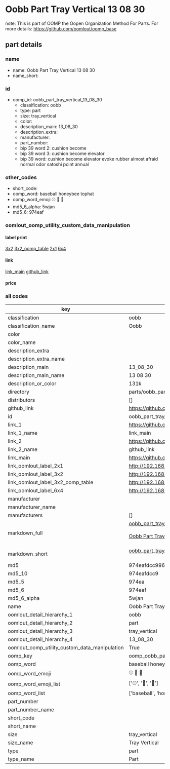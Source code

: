 # Oobb Part Tray Vertical 13 08 30  

note: This is part of OOMP the Oopen Organization Method For Parts. For more details: https://github.com/oomlout/oomp_base

##  part details





### name
* name: Oobb Part Tray Vertical 13 08 30
* name_short: 
### id
* oomp_id: oobb_part_tray_vertical_13_08_30
  * classification: oobb
  * type: part
  * size: tray_vertical
  * color: 
  * description_main: 13_08_30
  * description_extra: 
  * manufacturer: 
  * part_number: 
  * bip 39 word 2: cushion become
  * bip 39 word 3: cushion become elevator
  * bip 39 word: cushion become elevator evoke rubber almost afraid normal odor satoshi point annual

### other_codes
* short_code: 
* oomp_word: baseball honeybee tophat
* oomp_word_emoji :baseball: :honeybee: :tophat:
* md5_6_alpha: 5wjan
* md5_6: 974eaf






### oomlout_oomp_utility_custom_data_manipulation
#### label print
[3x2](http://192.168.1.245:1112/?label=oomp%205wjan)
[3x2_oomp_table](http://192.168.1.107:1112/?label=oomp%205wjan)
[2x1](http://192.168.1.242:1112/?label=oomp%205wjan)
[6x4](http://192.168.1.55:1112/?label=oomp%205wjan)    

#### link

[link_main](https://github.com/oomlout/oomlout_oomp_current_version_messy/tree/main/parts/oobb_part_tray_vertical_13_08_30) [github_link](https://github.com/oomlout/oomlout_oomp_part_src/tree/main/parts/oobb_part_tray_vertical_13_08_30)                             

#### price







### all codes 
| key | value |  
| --- | --- |  
| classification | oobb |  
| classification_name | Oobb |  
| color |  |  
| color_name |  |  
| description_extra |  |  
| description_extra_name |  |  
| description_main | 13_08_30 |  
| description_main_name | 13 08 30 |  
| description_or_color | 131k |  
| directory | parts/oobb_part_tray_vertical_13_08_30 |  
| distributors | [] |  
| github_link | https://github.com/oomlout/oomlout_oomp_part_src/tree/main/parts/oobb_part_tray_vertical_13_08_30 |  
| id | oobb_part_tray_vertical_13_08_30 |  
| link_1 | https://github.com/oomlout/oomlout_oomp_current_version_messy/tree/main/parts/oobb_part_tray_vertical_13_08_30 |  
| link_1_name | link_main |  
| link_2 | https://github.com/oomlout/oomlout_oomp_part_src/tree/main/parts/oobb_part_tray_vertical_13_08_30 |  
| link_2_name | github_link |  
| link_main | https://github.com/oomlout/oomlout_oomp_current_version_messy/tree/main/parts/oobb_part_tray_vertical_13_08_30 |  
| link_oomlout_label_2x1 | http://192.168.1.242:1112/?label=oomp%205wjan |  
| link_oomlout_label_3x2 | http://192.168.1.245:1112/?label=oomp%205wjan |  
| link_oomlout_label_3x2_oomp_table | http://192.168.1.107:1112/?label=oomp%205wjan |  
| link_oomlout_label_6x4 | http://192.168.1.55:1112/?label=oomp%205wjan |  
| manufacturer |  |  
| manufacturer_name |  |  
| manufacturers | [] |  
| markdown_full | [oobb_part_tray_vertical_13_08_30](https://github.com/oomlout/oomlout_oomp_current_version_messy/tree/main/parts/oobb_part_tray_vertical_13_08_30)<br>[](https://github.com/oomlout/oomlout_oomp_current_version_messy/tree/main/parts/oobb_part_tray_vertical_13_08_30)<br>[Oobb Part Tray Vertical 13 08 30](https://github.com/oomlout/oomlout_oomp_current_version_messy/tree/main/parts/oobb_part_tray_vertical_13_08_30)<br><br> |  
| markdown_short | [oobb_part_tray_vertical_13_08_30](https://github.com/oomlout/oomlout_oomp_current_version_messy/tree/main/parts/oobb_part_tray_vertical_13_08_30)<br><br> |  
| md5 | 974eafdcc99620901b5e64e08fc4f9b3 |  
| md5_10 | 974eafdcc9 |  
| md5_5 | 974ea |  
| md5_6 | 974eaf |  
| md5_6_alpha | 5wjan |  
| name | Oobb Part Tray Vertical 13 08 30 |  
| oomlout_detail_hierarchy_1 | oobb |  
| oomlout_detail_hierarchy_2 | part |  
| oomlout_detail_hierarchy_3 | tray_vertical |  
| oomlout_detail_hierarchy_4 | 13_08_30 |  
| oomlout_oomp_utility_custom_data_manipulation | True |  
| oomp_key | oomp_oobb_part_tray_vertical_13_08_30 |  
| oomp_word | baseball honeybee tophat |  
| oomp_word_emoji | :baseball: :honeybee: :tophat: |  
| oomp_word_emoji_list | [':baseball:', ':honeybee:', ':tophat:'] |  
| oomp_word_list | ['baseball', 'honeybee', 'tophat'] |  
| part_number |  |  
| part_number_name |  |  
| short_code |  |  
| short_name |  |  
| size | tray_vertical |  
| size_name | Tray Vertical |  
| type | part |  
| type_name | Part |  
